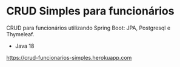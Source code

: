 # CRUD Simples para funcionários

CRUD para funcionários utilizando Spring Boot: JPA, Postgresql e Thymeleaf.

- Java 18

https://crud-funcionarios-simples.herokuapp.com
